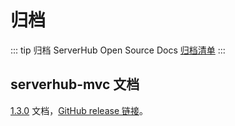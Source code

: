 # 归档

::: tip 归档
ServerHub Open Source Docs [归档清单](/zh/archive/)
:::

## serverhub-mvc 文档

[1.3.0](../archive/serverhub-mvc-1-3-0.md) 文档，[GitHub release 链接](https://github.com/ServerHubOrg/serverhub-mvc/tree/v1.3.0)。